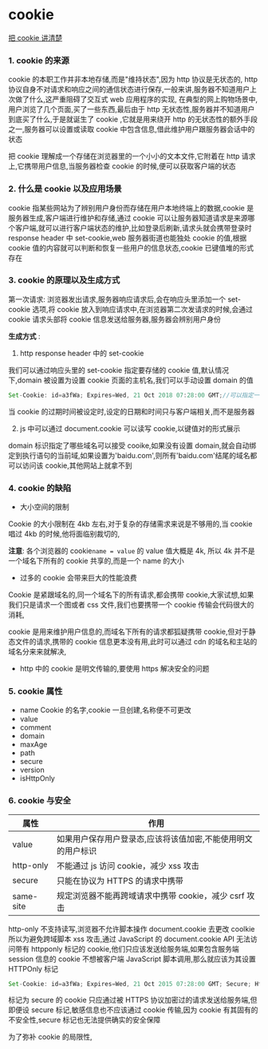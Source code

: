 # cookie

[把 cookie 讲清楚](https://juejin.cn/post/6844903501869350925)

### 1. cookie 的来源

cookie 的本职工作并非本地存储,而是"维持状态",因为 http 协议是无状态的, http 协议自身不对请求和响应之间的通信状态进行保存,一般来讲,服务器不知道用户上次做了什么,这严重阻碍了交互式 web 应用程序的实现, 在典型的网上购物场景中,用户浏览了几个页面,买了一些东西,最后由于 http 无状态性,服务器并不知道用户到底买了什么,于是就诞生了 cookie ,它就是用来绕开 http 的无状态性的额外手段之一,服务器可以设置或读取 cookie 中包含信息,借此维护用户跟服务器会话中的状态

把 cookie 理解成一个存储在浏览器里的一个小小的文本文件,它附着在 http 请求上,它携带用户信息,当服务器检查 cookie 的时候,便可以获取客户端的状态

### 2. 什么是 cookie 以及应用场景

cookie 指某些网站为了辨别用户身份而存储在用户本地终端上的数据,cookie 是服务器生成,客户端进行维护和存储,通过 cookie 可以让服务器知道请求是来源哪个客户端,就可以进行客户端状态的维护,比如登录后刷新,请求头就会携带登录时 response header 中 set-cookie,web 服务器街道也能独处 cookie 的值,根据 cookie 值的内容就可以判断和恢复一些用户的信息状态,cookie 已键值堆的形式存在

### 3. cookie 的原理以及生成方式

第一次请求: 浏览器发出请求,服务器响应请求后,会在响应头里添加一个 set-cookie 选项,将 cookie 放入到响应请求中,在浏览器第二次发请求的时候,会通过 cookie 请求头部将 cookie 信息发送给服务器,服务器会辨别用户身份

**生成方式** :

1.  http response header 中的 set-cookie

我们可以通过响应头里的 set-cookie 指定要存储的 cookie 值,默认情况下,domain 被设置为设置 cookie 页面的主机名,我们可以手动设置 domain 的值

```js
Set-Cookie: id=a3fWa; Expires=Wed, 21 Oct 2018 07:28:00 GMT;//可以指定一个特定的过期时间（Expires）或有效期（Max-Age）
```

当 cookie 的过期时间被设定时,设定的日期和时间只与客户端相关,而不是服务器

2. js 中可以通过 document.cookie 可以读写 cookie,以键值对的形式展示

domain 标识指定了哪些域名可以接受 cooike,如果没有设置 domain,就会自动绑定到执行语句的当前域,如果设置为'baidu.com',则所有'baidu.com'结尾的域名都可以访问该 cookie,其他网站上就拿不到

### 4. cookie 的缺陷

- 大小空间的限制

Cookie 的大小限制在 4kb 左右,对于复杂的存储需求来说是不够用的,当 cookie 唱过 4kb 的时候,他将面临别裁切的,

**注意**: 各个浏览器的 cookie`name = value` 的 value 值大概是 4k, 所以 4k 并不是一个域名下所有的 cookie 共享的,而是一个 name 的大小

- 过多的 cookie 会带来巨大的性能浪费

Cookie 是紧跟域名的,同一个域名下的所有请求,都会携带 cookie,大家试想,如果我们只是请求一个图或者 css 文件,我们也要携带一个 cookie 传输会代码很大的消耗,

cookie 是用来维护用户信息的,而域名下所有的请求都狐疑携带 cookie,但对于静态文件的请求,携带的 cookie 信息更本没有用,此时可以通过 cdn 的域名和主站的域名分来来就解决,

- http 中的 cookie 是明文传输的,要使用 https 解决安全的问题

### 5. cookie 属性

- name
  Cookie 的名字,cookie 一旦创建,名称便不可更改
- value
- comment
- domain
- maxAge
- path
- secure
- version
- isHttpOnly

### 6. cookie 与安全

| 属性      | 作用                                                         |
| --------- | ------------------------------------------------------------ |
| value     | 如果用户保存用户登录态,应该将该值加密,不能使用明文的用户标识 |
| http-only | 不能通过 js 访问 cookie，减少 xss 攻击                       |
| secure    | 只能在协议为 HTTPS 的请求中携带                              |
| same-site | 规定浏览器不能再跨域请求中携带 cookie，减少 csrf 攻击        |

http-only 不支持读写,浏览器不允许脚本操作 document.cookie 去更改 coolkie 所以为避免跨域脚本 xss 攻击,通过 JavaScript 的 document.cookie API 无法访问带有 httpponly 标记的 cookie,他们只应该发送给服务端,如果包含服务端 session 信息的 cookie 不想被客户端 JavaScript 脚本调用,那么就应该为其设置 HTTPOnly 标记

```js
Set-Cookie: id=a3fWa; Expires=Wed, 21 Oct 2015 07:28:00 GMT; Secure; HttpOnly
```

标记为 secure 的 cookie 只应通过被 HTTPS 协议加密过的请求发送给服务端,但即便设 secure 标记,敏感信息也不应该通过 cookie 传输,因为 cookie 有其固有的不安全性,secure 标记也无法提供确实的安全保障

为了弥补 cookie 的局限性,
